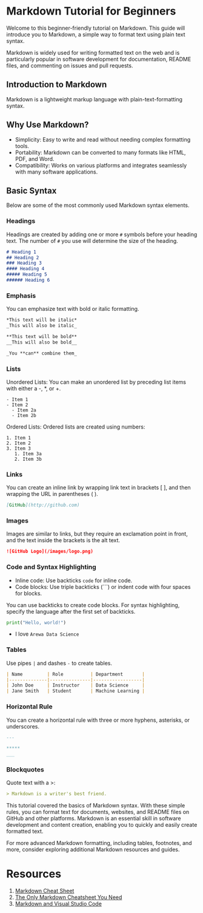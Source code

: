 # Markdown Tutorial for Beginners

Welcome to this beginner-friendly tutorial on Markdown. This guide will introduce you to Markdown, a simple way to format text using plain text syntax.

Markdown is widely used for writing formatted text on the web and is particularly popular in software development for documentation, README files, and commenting on issues and pull requests.

## Introduction to Markdown

Markdown is a lightweight markup language with plain-text-formatting syntax. 

## Why Use Markdown?

- Simplicity: Easy to write and read without needing complex formatting tools.
- Portability: Markdown can be converted to many formats like HTML, PDF, and Word.
- Compatibility: Works on various platforms and integrates seamlessly with many software applications.

## Basic Syntax

Below are some of the most commonly used Markdown syntax elements.

### Headings

Headings are created by adding one or more `#` symbols before your heading text. The number of `#` you use will determine the size of the heading.

```markdown
# Heading 1
## Heading 2
### Heading 3
#### Heading 4
##### Heading 5
###### Heading 6
```

### Emphasis

You can emphasize text with bold or italic formatting.

```markdown
*This text will be italic*
_This will also be italic_

**This text will be bold**
__This will also be bold__

_You **can** combine them_

```

### Lists

Unordered Lists: You can make an unordered list by preceding list items with either a -, *, or +.

```markodown
- Item 1
- Item 2
  - Item 2a
  - Item 2b

```
Ordered Lists: Ordered lists are created using numbers:

```markodown
1. Item 1
2. Item 2
3. Item 3
   1. Item 3a
   2. Item 3b

```


### Links

You can create an inline link by wrapping link text in brackets [ ], and then wrapping the URL in parentheses ( ).

```markdown
[GitHub](http://github.com)

```



### Images

Images are similar to links, but they require an exclamation point in front, and the text inside the brackets is the alt text.


```markdown
![GitHub Logo](/images/logo.png)
```


### Code and Syntax Highlighting

- Inline code: Use backticks `code` for inline code.
- Code blocks: Use triple backticks (```) or indent code with four spaces for blocks.

You can use backticks to create code blocks. For syntax highlighting, specify the language after the first set of backticks.

```python
print("Hello, world!")
```

- I love `Arewa Data Science`


### Tables

Use pipes `|` and dashes `-` to create tables.

```markdown
| Name         | Role          | Department       |
|--------------|---------------|------------------|
| John Doe     | Instructor    | Data Science     |
| Jane Smith   | Student       | Machine Learning |
```

### Horizontal Rule

You can create a horizontal rule with three or more hyphens, asterisks, or underscores.


```markdown
---

*****
___

```
### Blockquotes
Quote text with a >:


```markdown
> Markdown is a writer's best friend.

```


This tutorial covered the basics of Markdown syntax. With these simple rules, you can format text for documents, websites, and README files on GitHub and other platforms. Markdown is an essential skill in software development and content creation, enabling you to quickly and easily create formatted text.

For more advanced Markdown formatting, including tables, footnotes, and more, consider exploring additional Markdown resources and guides.


# Resources

1. [Markdown Cheat Sheet](https://www.markdownguide.org/cheat-sheet/)
2. [The Only Markdown Cheatsheet You Need](https://github.com/im-luka/markdown-cheatsheet)
3. [Markdown and Visual Studio Code](https://code.visualstudio.com/Docs/languages/markdown)


